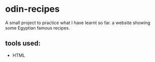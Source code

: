 # odin-recipes
A small project to practice what I have learnt so far.
a website showing some Egyptian famous recipes.

## tools used:
- HTML
